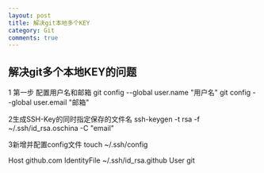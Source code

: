 ```yaml
---
layout: post
title: 解决git本地多个KEY
category: Git
comments: true
---
```



## 解决git多个本地KEY的问题

1 第一步 配置用户名和邮箱
git config --global user.name "用户名"
git config --global user.email "邮箱"

2生成SSH-Key的同时指定保存的文件名
ssh-keygen -t rsa -f ~/.ssh/id_rsa.oschina -C "email"

3新增并配置config文件
touch ~/.ssh/config


Host github.com
  IdentityFile ~/.ssh/id_rsa.github
  User git
